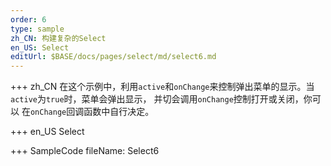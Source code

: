 ```yaml
--- 
order: 6
type: sample
zh_CN: 构建复杂的Select
en_US: Select
editUrl: $BASE/docs/pages/select/md/select6.md
---
```


+++ zh_CN
在这个示例中，利用<Code>active</Code>和<Code>onChange</Code>来控制弹出菜单的显示。当<Code>active</Code>为<Code>true</Code>时，菜单会弹出显示，
并切会调用<Code>onChange</Code>控制打开或关闭，你可以 在<Code>onChange</Code>回调函数中自行决定。

+++ en_US
Select

+++ SampleCode
fileName: Select6
